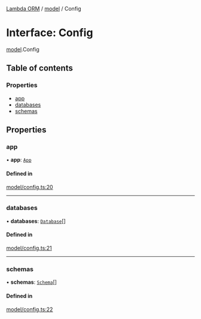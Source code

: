 [Lambda ORM](../README.md) / [model](../modules/model.md) / Config

# Interface: Config

[model](../modules/model.md).Config

## Table of contents

### Properties

- [app](model.Config.md#app)
- [databases](model.Config.md#databases)
- [schemas](model.Config.md#schemas)

## Properties

### app

• **app**: [`App`](model.App.md)

#### Defined in

[model/config.ts:20](https://github.com/FlavioLionelRita/lambda-orm/blob/8689963/src/orm/model/config.ts#L20)

___

### databases

• **databases**: [`Database`](model.Database.md)[]

#### Defined in

[model/config.ts:21](https://github.com/FlavioLionelRita/lambda-orm/blob/8689963/src/orm/model/config.ts#L21)

___

### schemas

• **schemas**: [`Schema`](model.Schema.md)[]

#### Defined in

[model/config.ts:22](https://github.com/FlavioLionelRita/lambda-orm/blob/8689963/src/orm/model/config.ts#L22)

